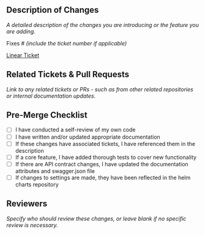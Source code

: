 ## Description of Changes

_A detailed description of the changes you are introducing or the feature you are adding._

Fixes # _(include the ticket number if applicable)_

[Linear Ticket](https://linear.app/threesigma/issue/ENG-{{NUMBER}})

## Related Tickets & Pull Requests

_Link to any related tickets or PRs - such as from other related repositories or internal documentation updates._
<!--
Examples:
- Link to PR from helm charts repository
- Link to change request on GitBook
-->

## Pre-Merge Checklist

- [ ] I have conducted a self-review of my own code
- [ ] I have written and/or updated appropriate documentation
- [ ] If these changes have associated tickets, I have referenced them in the description
- [ ] If a core feature, I have added thorough tests to cover new functionality
- [ ] If there are API contract changes, I have updated the documentation attributes and swagger.json file
- [ ] If changes to settings are made, they have been reflected in the helm charts repository

## Reviewers

_Specify who should review these changes, or leave blank if no specific review is necessary._
